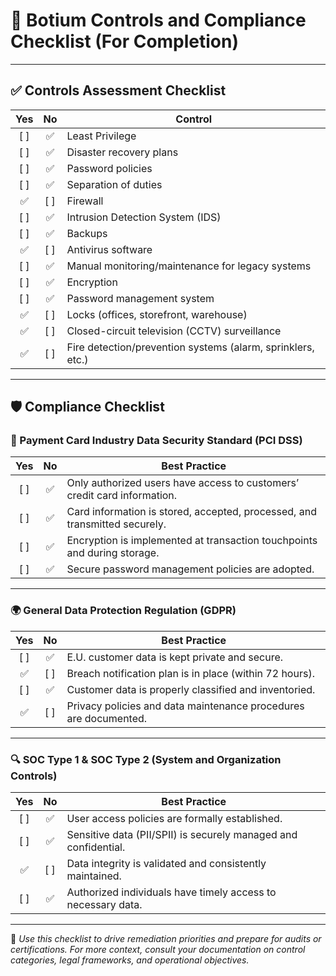 # 🧩 Botium Controls and Compliance Checklist (For Completion)
---
## ✅ Controls Assessment Checklist

| Yes | No  | Control                                                                 |
|:---:|:---:|--------------------------------------------------------------------------|
| [ ] | ✅ | Least Privilege                                                         |
| [ ] | ✅ | Disaster recovery plans                                                 |
| [ ] | ✅ | Password policies                                                       |
| [ ] | ✅ | Separation of duties                                                    |
|  ✅| [ ] | Firewall                                                                |
| [ ] | ✅ | Intrusion Detection System (IDS)                                        |
| [ ] | ✅ | Backups                                                                 |
| ✅ | [ ] | Antivirus software                                                      |
| [ ] | ✅ | Manual monitoring/maintenance for legacy systems                        |
| [ ] | ✅ | Encryption                                                              |
| [ ] | ✅ | Password management system                                              |
| ✅ | [ ] | Locks (offices, storefront, warehouse)                                  |
| ✅ | [ ] | Closed-circuit television (CCTV) surveillance                           |
| ✅ | [ ] | Fire detection/prevention systems (alarm, sprinklers, etc.)            |

---

## 🛡️ Compliance Checklist

### 📌 Payment Card Industry Data Security Standard (PCI DSS)

| Yes | No  | Best Practice                                                                 |
|:---:|:---:|--------------------------------------------------------------------------------|
| [ ] | ✅ | Only authorized users have access to customers’ credit card information.      |
| [ ] | ✅ | Card information is stored, accepted, processed, and transmitted securely.    |
| [ ] | ✅ | Encryption is implemented at transaction touchpoints and during storage.      |
| [ ] | ✅ | Secure password management policies are adopted.                              |

---

### 🌍 General Data Protection Regulation (GDPR)

| Yes | No  | Best Practice                                                                 |
|:---:|:---:|--------------------------------------------------------------------------------|
| [ ] | ✅ | E.U. customer data is kept private and secure.                                |
| ✅ | [ ] | Breach notification plan is in place (within 72 hours).                       |
| [ ] | ✅ | Customer data is properly classified and inventoried.                         |
| ✅ | [ ] | Privacy policies and data maintenance procedures are documented.              |

---

### 🔍 SOC Type 1 & SOC Type 2 (System and Organization Controls)

| Yes | No  | Best Practice                                                                 |
|:---:|:---:|--------------------------------------------------------------------------------|
| [ ] | ✅ | User access policies are formally established.                                |
| [ ] | ✅ | Sensitive data (PII/SPII) is securely managed and confidential.               |
| ✅ | [ ] | Data integrity is validated and consistently maintained.                      |
| [ ] | ✅ | Authorized individuals have timely access to necessary data.                  |

---

📌 *Use this checklist to drive remediation priorities and prepare for audits or certifications. For more context, consult your documentation on control categories, legal frameworks, and operational objectives.*
